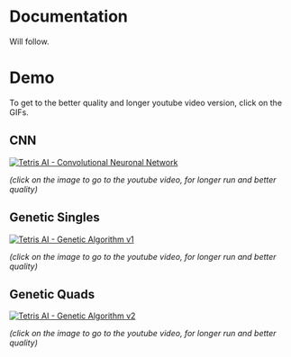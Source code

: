 # Documentation
Will follow.

# Demo
To get to the better quality and longer youtube video version, click on the GIFs.

## CNN
[![Tetris AI - Convolutional Neuronal Network](videos/CNN.gif)](http://www.youtube.com/watch?v=tB4wjei0FRo "Tetris AI - Convolutional Neuronal Network")

*(click on the image to go to the youtube video, for longer run and better quality)*

## Genetic Singles
[![Tetris AI - Genetic Algorithm v1](videos/genetic-singles.gif)](http://www.youtube.com/watch?v=dT_M6IO00Pk "Tetris AI - Genetic Algorithm v1")

*(click on the image to go to the youtube video, for longer run and better quality)*

## Genetic Quads
[![Tetris AI - Genetic Algorithm v2](videos/genetic-quads.gif)](http://www.youtube.com/watch?v=jwAjfjrOvPo "Tetris AI - Genetic Algorithm v2")

*(click on the image to go to the youtube video, for longer run and better quality)*